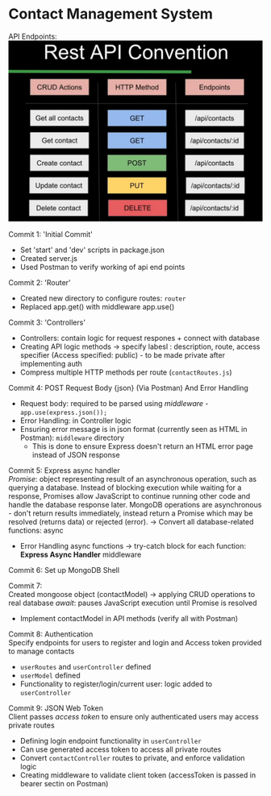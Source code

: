 # Contact Management System

API Endpoints:
![Rest API Convention](image.png)

Commit 1: 'Initial Commit'
- Set 'start' and 'dev' scripts in package.json
- Created server.js
- Used Postman to verify working of api end points 

Commit 2: 'Router'
- Created new directory to configure routes: `router`
- Replaced app.get() with middleware app.use() 

Commit 3: 'Controllers'
- Controllers: contain logic for request respones + connect with database
- Creating API logic methods -> specify labesl : description, route, access specifier
(Access specified: public) - to be made private after implementing auth
- Compress multiple HTTP methods per route (`contactRoutes.js`)

Commit 4: POST Request Body {json} (Via Postman) And Error Handling 
- Request body: required to be parsed using *middleware* - `app.use(express.json());`
- Error Handling: in Controller logic
- Ensuring error message is in json format (currently seen as HTML in Postman): `middleware` directory
    - This is done to ensure Express doesn't return an HTML error page instead of JSON response

Commit 5: Express async handler   
_Promise_: object representing result of an asynchronous operation, such as querying a database. Instead of blocking execution while waiting for a response, Promises allow JavaScript to continue running other code and handle the database response later.
MongoDB operations are asynchronous - don't return results immediately, instead return a Promise which may be resolved (returns data) or rejected (error).
-> Convert all database-related functions: async
- Error Handling async functions -> try-catch block for each function: **Express Async Handler** middleware

Commit 6: Set up MongoDB Shell

Commit 7:    
Created mongoose object (contactModel) -> applying CRUD operations to real database
_await_: pauses JavaScript execution until Promise is resolved
- Implement contactModel in API methods (verify all with Postman)

Commit 8: Authentication  
Specify endpoints for users to register and login  and  Access token provided to manage contacts  
- `userRoutes` and `userController` defined
- `userModel` defined
- Functionality to register/login/current user: logic added to `userController`

Commit 9: JSON Web Token    
Client passes _access token_ to ensure only authenticated users may access private routes
- Defining login endpoint functionality in `userController`
- Can use generated access token to access all private routes 
- Convert `contactController` routes to private, and enforce validation logic
- Creating middleware to validate client token (accessToken is passed in bearer sectin on Postman)